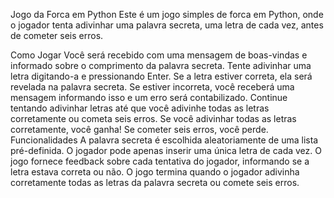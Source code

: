 Jogo da Forca em Python
Este é um jogo simples de forca em Python, onde o jogador tenta adivinhar uma palavra secreta, uma letra de cada vez, antes de cometer seis erros.

Como Jogar
Você será recebido com uma mensagem de boas-vindas e informado sobre o comprimento da palavra secreta.
Tente adivinhar uma letra digitando-a e pressionando Enter.
Se a letra estiver correta, ela será revelada na palavra secreta. Se estiver incorreta, você receberá uma mensagem informando isso e um erro será contabilizado.
Continue tentando adivinhar letras até que você adivinhe todas as letras corretamente ou cometa seis erros.
Se você adivinhar todas as letras corretamente, você ganha! Se cometer seis erros, você perde.
Funcionalidades
A palavra secreta é escolhida aleatoriamente de uma lista pré-definida.
O jogador pode apenas inserir uma única letra de cada vez.
O jogo fornece feedback sobre cada tentativa do jogador, informando se a letra estava correta ou não.
O jogo termina quando o jogador adivinha corretamente todas as letras da palavra secreta ou comete seis erros.
 
